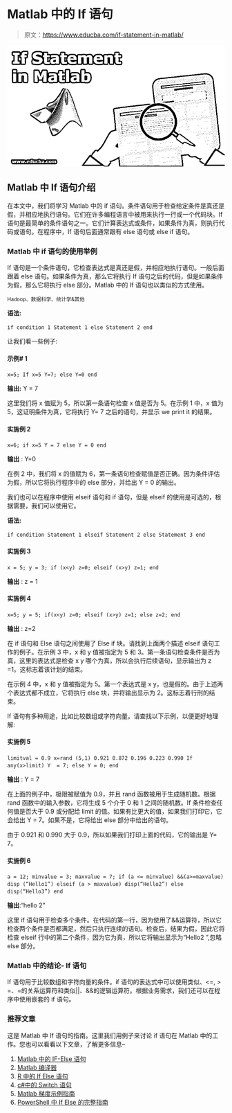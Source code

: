 # Matlab 中的 If 语句

> 原文：<https://www.educba.com/if-statement-in-matlab/>

![If Statement in Matlab](img/f1ab13215765634dfc0b270c61833a34.png)



## Matlab 中 If 语句介绍

在本文中，我们将学习 Matlab 中的 if 语句。条件语句用于检查给定条件是真还是假，并相应地执行语句。它们在许多编程语言中被用来执行一行或一个代码块。If 语句是最简单的条件语句之一。它们计算表达式或条件，如果条件为真，则执行代码或语句。在程序中，If 语句后面通常跟有 else 语句或 else if 语句。

### Matlab 中 if 语句的使用举例

If 语句是一个条件语句，它检查表达式是真还是假，并相应地执行语句。一般后面跟着 else 语句。如果条件为真，那么它将执行 If 语句之后的代码，但是如果条件为假，那么它将执行 else 部分。Matlab 中的 If 语句也以类似的方式使用。

<small>Hadoop、数据科学、统计学&其他</small>

**语法:**

`if condition 1
Statement 1
else
Statement 2
end`

让我们看一些例子:

#### 示例# 1

`x=5;
If x=5
Y=7;
else
Y=0
end`

**输出:** Y = 7

这里我们将 x 值赋为 5，所以第一条语句检查 x 值是否为 5。在示例 1 中，x 值为 5，这证明条件为真，它将执行 Y= 7 之后的语句，并显示 we print it 的结果。

#### 实施例 2

`x=6;
if x=5
Y = 7
else
Y = 0
end`

**输出** : Y=0

在例 2 中，我们将 x 的值赋为 6，第一条语句检查赋值是否正确。因为条件评估为假，所以它将执行程序中的 else 部分，并给出 Y = 0 的输出。

我们也可以在程序中使用 elseif 语句和 if 语句，但是 elseif 的使用是可选的，根据需要，我们可以使用它。

**语法:**

`if condition
Statement 1
elseif
Statement 2
else
Statement 3
end`

#### 实施例 3

`x = 5;
y = 3;
if (x<y)
z=0;
elseif (x>y)
z=1;
end`

**输出** : z = 1

#### 实施例 4

`x=5;
y = 5;
if(x<y)
z=0;
elseif (x>y)
z=1;
else
z=2;
end`

**输出** : z=2

在 if 语句和 Else 语句之间使用了 Else if 块。请找到上面两个描述 elseif 语句工作的例子。在示例 3 中，x 和 y 值被指定为 5 和 3。第一条语句检查条件是否为真，这里的表达式是检查 x <y which="" is="" not="" true.="" so="" it="" will="" skip="" to="" the="" second="" block="" and="" checks="" expression="" as="" x="">y 哪个为真，所以会执行后续语句，显示输出为 z =1。这标志着该计划的结束。</y>

在示例 4 中，x 和 y 值被指定为 5。第一个表达式是 x <y which="" is="" false="" so="" it="" will="" jump="" to="" the="" second="" block="" checks="" for="" expression="" x="">y，也是假的。由于上述两个表达式都不成立，它将执行 else 块，并将输出显示为 2。这标志着行刑的结束。</y>

If 语句有多种用途，比如比较数组或字符向量。请查找以下示例，以便更好地理解:

#### 实施例 5

`limitval = 0.9
x=rand (5,1)
0.921
0.872
0.196
0.223
0.990
If any(x>limit)
Y  = 7;
else
Y = 0;
end`

**输出** : Y = 7

在上面的例子中，极限被赋值为 0.9，并且 rand 函数被用于生成随机数。根据 rand 函数中的输入参数，它将生成 5 个介于 0 和 1 之间的随机数。If 条件检查任何值是否大于 0.9 或分配给 limit 的值。如果有比更大的值，如果我们打印它，它会给出 Y = 7。如果不是，它将给出 else 部分中给出的语句。

由于 0.921 和 0.990 大于 0.9，所以如果我们打印上面的代码，它的输出是 Y= 7。

#### 实施例 6

`a = 12;
minvalue = 3;
maxvalue = 7;
if (a <= minvalue) &&(a>=maxvalue)
disp (“Hello1”)
elseif (a > maxvalue)
disp(“Hello2”)
else
disp(“Hello3”)
end`

**输出**:“hello 2”

这里 if 语句用于检查多个条件。在代码的第一行，因为使用了&&运算符，所以它检查两个条件是否都满足，然后只执行连续的语句。检查后，结果为假，因此它将检查 elseif 行中的第二个条件，因为它为真，所以它将输出显示为“Hello2 ”,忽略 else 部分。

### Matlab 中的结论- If 语句

If 语句用于比较数组和字符向量的条件。if 语句的表达式中可以使用类似、<=, > =、=的关系运算符和类似||、&&的逻辑运算符。根据业务需求，我们还可以在程序中使用嵌套的 if 语句。

### 推荐文章

这是 Matlab 中 If 语句的指南。这里我们用例子来讨论 if 语句在 Matlab 中的工作。您也可以看看以下文章，了解更多信息–

1.  [Matlab 中的 IF-Else 语句](https://www.educba.com/if-else-statement-in-matlab/)
2.  [Matlab 编译器](https://www.educba.com/matlab-compiler/)
3.  [R 中的 If Else 语句](https://www.educba.com/if-else-statement-in-r/)
4.  [c#中的 Switch 语句](https://www.educba.com/switch-statement-in-c-sharp/)
5.  [Matlab 梯度示例指南](https://www.educba.com/matlab-gradient/)
6.  [PowerShell 中 If Else 的完整指南](https://www.educba.com/if-else-in-powershell/)





